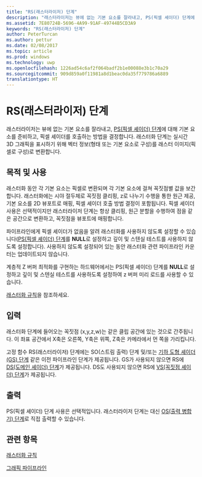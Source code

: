 ```yaml
---
title: "RS(래스터라이저) 단계"
description: "래스터라이저는 뷰에 없는 기본 요소를 잘라내고, PS(픽셀 셰이더) 단계에 대해 기본 요소를 준비하고, 픽셀 셰이더를 호출하는 방법을 결정합니다."
ms.assetid: 7E80724B-5696-4A99-91AF-49744B5CD3A9
keywords: "RS(래스터라이저) 단계"
author: PeterTurcan
ms.author: pettur
ms.date: 02/08/2017
ms.topic: article
ms.prod: windows
ms.technology: uwp
ms.openlocfilehash: 1226ad54c6af2f064badf2b1e00088e3b1c70a29
ms.sourcegitcommit: 909d859a0f11981a8d1beac0da35f779786a6889
translationtype: HT
---
```

# <a name="rasterizer-rs-stage"></a>RS(래스터라이저) 단계


래스터라이저는 뷰에 없는 기본 요소를 잘라내고, [PS(픽셀 셰이더) 단계](pixel-shader-stage--ps-.md)에 대해 기본 요소를 준비하고, 픽셀 셰이더를 호출하는 방법을 결정합니다. 래스터화 단계는 실시간 3D 그래픽을 표시하기 위해 벡터 정보(형태 또는 기본 요소로 구성)를 래스터 이미지(픽셀로 구성)로 변환합니다.

## <a name="span-idpurposeandusesspanspan-idpurposeandusesspanspan-idpurposeandusesspanpurpose-and-uses"></a><span id="Purpose_and_uses"></span><span id="purpose_and_uses"></span><span id="PURPOSE_AND_USES"></span>목적 및 사용


래스터화 동안 각 기본 요소는 픽셀로 변환되며 각 기본 요소에 걸쳐 꼭짓점별 값을 보간합니다. 래스터화에는 시야 절두체로 꼭짓점 클리핑, z로 나누기 수행을 통한 원근 제공, 기본 요소를 2D 뷰포트로 매핑, 픽셀 셰이더 호출 방법 결정이 포함됩니다. 픽셀 셰이더 사용은 선택적이지만 래스터라이저 단계는 항상 클리핑, 원근 분할을 수행하여 점을 같은 공간으로 변환하고, 꼭짓점을 뷰포트에 매핑합니다.

파이프라인에게 픽셀 셰이더가 없음을 알려 래스터화를 사용하지 않도록 설정할 수 있습니다([PS(픽셀 셰이더) 단계](pixel-shader-stage--ps-.md)를 **NULL**로 설정하고 깊이 및 스텐실 테스트를 사용하지 않도록 설정합니다). 사용하지 않도록 설정되어 있는 동안 래스터화 관련 파이프라인 카운터는 업데이트되지 않습니다.

계층적 Z 버퍼 최적화를 구현하는 하드웨어에서는 PS(픽셀 셰이더) 단계를 **NULL**로 설정하고 깊이 및 스텐실 테스트를 사용하도록 설정하여 z 버퍼 미리 로드를 사용할 수 있습니다.

[래스터화 규칙](rasterization-rules.md)을 참조하세요.

## <a name="span-idinputspanspan-idinputspanspan-idinputspaninput"></a><span id="Input"></span><span id="input"></span><span id="INPUT"></span>입력


래스터화 단계에 들어오는 꼭짓점 (x,y,z,w)는 같은 클립 공간에 있는 것으로 간주됩니다. 이 좌표 공간에서 X축은 오른쪽, Y축은 위쪽, Z축은 카메라에서 먼 쪽을 가리킵니다.

고정 함수 RS(래스터라이저) 단계에는 SO(스트림 출력) 단계 및/또는 [기하 도형 셰이더(GS) 단계](geometry-shader-stage--gs-.md) 같은 이전 파이프라인 단계가 제공됩니다. GS가 사용되지 않으면 RS에 [DS(도메인 셰이더) 단계](domain-shader-stage--ds-.md)가 제공됩니다. DS도 사용되지 않으면 RS에 [VS(꼭짓점 셰이더) 단계](vertex-shader-stage--vs-.md)가 제공됩니다.

## <a name="span-idoutputspanspan-idoutputspanspan-idoutputspanoutput"></a><span id="Output"></span><span id="output"></span><span id="OUTPUT"></span>출력


PS(픽셀 셰이더) 단계 사용은 선택적입니다. 래스터라이저 단계는 대신 [OS(출력 병합기) 단계](output-merger-stage--om-.md)로 직접 출력할 수 있습니다.

## <a name="span-idrelated-topicsspanrelated-topics"></a><span id="related-topics"></span>관련 항목


[래스터화 규칙](rasterization-rules.md)

[그래픽 파이프라인](graphics-pipeline.md)

 

 




